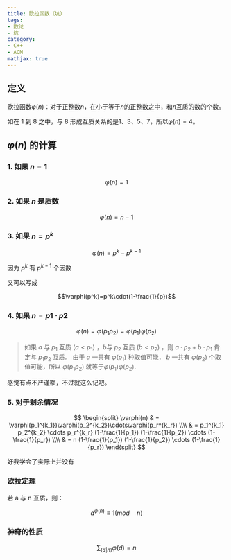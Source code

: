 ```yaml
---
title: 欧拉函数（坑）
tags:
- 数论
- 坑
category:
- C++
- ACM
mathjax: true
---
```


## 定义

欧拉函数$\varphi(n)$：对于正整数$n$，在小于等于$n$的正整数之中，和$n$互质的数的个数。

如在 1 到 8 之中，与 8 形成互质关系的是1、3、5、7，所以$\varphi(n)=4$。

## $\varphi(n)$ 的计算

### 1. 如果 $n=1$

$$\varphi(n)=1$$

### 2. 如果 $n$ 是质数

$$\varphi(n)=n-1$$

### 3. 如果 $n=p^k$

$$\varphi(n)=p^k-p^{k-1}$$

因为 $p^k$ 有 $p^{k-1}$ 个因数

又可以写成

$$\varphi(p^k)=p^k\cdot(1-\frac{1}{p})$$

### 4. 如果 $n=p1\cdot p2$

$$\varphi(n)=\varphi(p_1p_2)=\varphi(p_1)\varphi(p_2)$$

> 如果 $a$ 与 $p_1$ 互质 $(a<p_1)$ ，$b$与 $p_2$ 互质 $(b<p_2)$ ，则 $a\cdot p_2+b\cdot p_1$ 肯定与 $p_1p_2$ 互质。
> 由于 $a$ 一共有 $\varphi(p_1)$ 种取值可能， $b$ 一共有 $\varphi(p_2)$ 个取值可能，所以 $\varphi(p_1p_2)$ 就等于$\varphi(p_1)\varphi(p_2)$.

感觉有点不严谨额，不过就这么记吧。

### 5. 对于剩余情况

$$
\begin{split}
\varphi(n) & = \varphi(p_1^{k_1})\varphi(p_2^{k_2})\cdots\varphi(p_r^{k_r}) \\\\
& = p_1^{k_1} p_2^{k_2} \cdots p_r^{k_r} (1-\frac{1}{p_1})  (1-\frac{1}{p_2}) \cdots  (1-\frac{1}{p_r}) \\\\
& = n (1-\frac{1}{p_1})  (1-\frac{1}{p_2}) \cdots  (1-\frac{1}{p_r})
\end{split}
$$

好我学会了~~实际上并没有~~

### 欧拉定理

若 a 与 n 互质，则：

$$a^{\varphi(n)}\equiv 1(mod\quad n)$$

### 神奇的性质

$$\sum_{(d|n)}\varphi(d)=n$$
